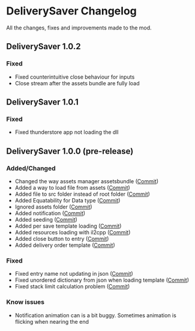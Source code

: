 # DeliverySaver Changelog

All the changes, fixes and improvements made to the mod.

## DeliverySaver 1.0.2
### Fixed
- Fixed counterintuitive close behaviour for inputs
- Close stream after the assets bundle are fully load

## DeliverySaver 1.0.1
### Fixed
- Fixed thunderstore app not loading the dll

## DeliverySaver 1.0.0 (pre-release)
### Added/Changed
- Changed the way assets manager assetsbundle ([Commit](https://github.com/CocoIsNotBald/DeliverySaver/commit/4d6425a6837e4357637f9c54682245e848a5fca4))
- Added a way to load file from assets ([Commit](https://github.com/CocoIsNotBald/DeliverySaver/commit/4d6425a6837e4357637f9c54682245e848a5fca4))
- Added file to src folder instead of root folder ([Commit](https://github.com/CocoIsNotBald/DeliverySaver/commit/85bcd7368dd910e8803218ceb4f39d50b13d6514))
- Added Equatability for Data type ([Commit](https://github.com/CocoIsNotBald/DeliverySaver/commit/cf15c9b534445ba02126161dd6973170368cddff))
- Ignored assets folder ([Commit](https://github.com/CocoIsNotBald/DeliverySaver/commit/cf15c9b534445ba02126161dd6973170368cddff))
- Added notification ([Commit](https://github.com/CocoIsNotBald/DeliverySaver/commit/7ab628bcebf6aaa8083fa07c9bda279ff6a58216))
- Added seeding ([Commit](https://github.com/CocoIsNotBald/DeliverySaver/commit/7ab628bcebf6aaa8083fa07c9bda279ff6a58216))
- Added per save template loading ([Commit](https://github.com/CocoIsNotBald/DeliverySaver/commit/86c2eff287fd7f123e9c0735d5256060e8e01f61))
- Added resources loading with il2cpp ([Commit](https://github.com/CocoIsNotBald/DeliverySaver/commit/86c2eff287fd7f123e9c0735d5256060e8e01f61))
- Added close button to entry ([Commit](https://github.com/CocoIsNotBald/DeliverySaver/commit/79c38f65290c476f1c0b7a3a91065c747e1887ea))
- Added delivery order template ([Commit](https://github.com/CocoIsNotBald/DeliverySaver/commit/db30227e34a2d40d451cb131068f27f6aed7faa3))
### Fixed
- Fixed entry name not updating in json ([Commit](https://github.com/CocoIsNotBald/DeliverySaver/commit/556d781a40b49975d9389e284ac0700094c0b3e3))
- Fixed unordered dictionary from json when loading template ([Commit](https://github.com/CocoIsNotBald/DeliverySaver/commit/556d781a40b49975d9389e284ac0700094c0b3e3))
- Fixed stack limit calculation problem ([Commit](https://github.com/CocoIsNotBald/DeliverySaver/commit/4d6425a6837e4357637f9c54682245e848a5fca4))
### Know issues
- Notification animation can is a bit buggy. Sometimes animation is flicking when nearing the end